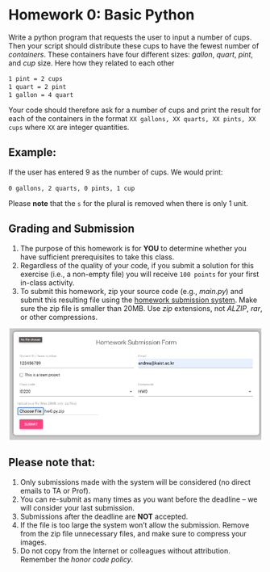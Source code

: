 # Homework 0: Basic Python

Write a python program that requests the user to input a number of cups. Then your script should distribute these cups to have the fewest number of _containers_. These containers have four different sizes: _gallon_, _quart_, _pint_, and _cup_ size. Here how they related to each other

```
1 pint = 2 cups
1 quart = 2 pint
1 gallon = 4 quart
```

Your code should therefore ask for a number of cups and print the result for each of the containers in the format `XX gallons, XX quarts, XX pints, XX cups` where `XX` are integer quantities.

## Example:

If the user has entered 9 as the number of cups. We would print:

`0 gallons, 2 quarts, 0 pints, 1 cup`

Please **note** that the `s` for the plural is removed when there is only 1 unit.

## Grading and Submission

1. The purpose of this homework is for **YOU** to determine whether you have sufficient prerequisites to take this class.
2. Regardless of the quality of your code, if you submit a solution for this exercise (i.e., a non-empty file) you will receive `100 points` for your first in-class activity.
3. To submit this homework, zip your source code (e.g., _main.py_) and submit this resulting file using the [homework submission system](https://homework.prototyping.id). Make sure the zip file is smaller than 20MB. Use _zip_ extensions, not _ALZIP_, _rar_, or other compressions.

<p align="center">
<img src="data/hwsystem.png" width="500" />
</p>

## Please note that:

1. Only submissions made with the system will be considered (no direct emails to TA or Prof).
2. You can re-submit as many times as you want before the deadline &ndash; we will consider your last submission.
3. Submissions after the deadline are **NOT** accepted.
4. If the file is too large the system won’t allow the submission. Remove from the zip file unnecessary files, and make sure to compress your images.
5. Do not copy from the Internet or colleagues without attribution. Remember the _honor code policy_.
